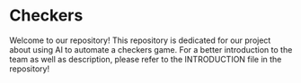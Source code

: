# Checkers

Welcome to our repository! This repository is dedicated for our project about using AI to automate a checkers game. For a better introduction to the team as well as description, please refer to the INTRODUCTION file in the repository!
